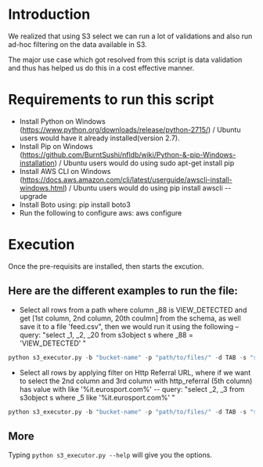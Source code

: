 # Introduction

We realized that using S3 select we can run a lot of validations and also run ad-hoc filtering on the data available in S3.

The major use case which got resolved from this script is data validation and thus has helped us do this in a cost effective manner.



# Requirements to run this script

* Install Python on Windows (https://www.python.org/downloads/release/python-2715/) / Ubuntu users would have it already installed(version 2.7).
* Install Pip on Windows (https://github.com/BurntSushi/nfldb/wiki/Python-&-pip-Windows-installation) / Ubuntu users would do using sudo apt-get install pip
* Install AWS CLI on Windows (https://docs.aws.amazon.com/cli/latest/userguide/awscli-install-windows.html) / Ubuntu users would do using pip install awscli --upgrade
* Install Boto using: pip install boto3
* Run the following to configure aws: aws configure



# Execution

Once the pre-requisits are installed, then starts the excution.


## Here are the different examples to run the file:

* Select all rows from a path where column _88 is VIEW_DETECTED and get [1st column, 2nd column, 20th coulmn] from the schema, as well save it to a file 'feed.csv", then we would run it using the following – query: "select _1, _2, _20 from s3object s where _88 = 'VIEW_DETECTED' "

```python
python s3_executor.py -b "bucket-name" -p "path/to/files/" -d TAB -s "select _1, _2, _20  from s3object s where _88 = 'VIEW_DETECTED' " -o feed.csv
```


* Select all rows by applying filter on Http Referral URL, where if we want to select the 2nd column and 3rd column with http_referral (5th column) has value with like '%it.eurosport.com%' -- query: "select _2, _3 from s3object s where _5 like '%it.eurosport.com%' "

```python
python s3_executor.py -b "bucket-name" -p "path/to/files/" -d TAB -s "select _2, _3 from s3object s where _5 like '%it.eurosport.com%' " -o feed_for_eurosport.csv
```


## More
Typing ```python s3_executor.py --help``` will give you the options.

